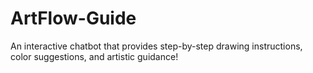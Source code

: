 # ArtFlow-Guide
An interactive chatbot that provides step-by-step drawing instructions, color suggestions, and artistic guidance!
